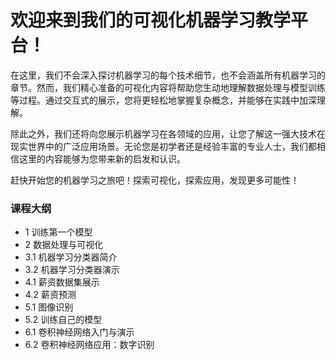 # 欢迎来到我们的可视化机器学习教学平台！

在这里，我们不会深入探讨机器学习的每个技术细节，也不会涵盖所有机器学习的章节。然而，我们精心准备的可视化内容将帮助您生动地理解数据处理与模型训练等过程。通过交互式的展示，您将更轻松地掌握复杂概念，并能够在实践中加深理解。

除此之外，我们还将向您展示机器学习在各领域的应用，让您了解这一强大技术在现实世界中的广泛应用场景。无论您是初学者还是经验丰富的专业人士，我们都相信这里的内容能够为您带来新的启发和认识。

赶快开始您的机器学习之旅吧！探索可视化，探索应用，发现更多可能性！

### 课程大纲

- 1 训练第一个模型
- 2 数据处理与可视化
- 3.1 机器学习分类器简介
- 3.2 机器学习分类器演示
- 4.1 薪资数据集展示
- 4.2 薪资预测
- 5.1 图像识别
- 5.2 训练自己的模型
- 6.1 卷积神经网络入门与演示
- 6.2 卷积神经网络应用：数字识别
